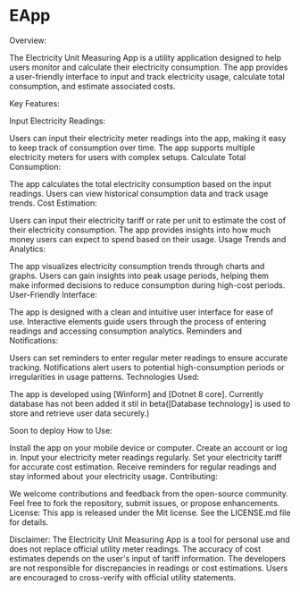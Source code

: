 # EApp
Overview:

The Electricity Unit Measuring App is a utility application designed to help users monitor and calculate their electricity consumption. The app provides a user-friendly interface to input and track electricity usage, calculate total consumption, and estimate associated costs.

Key Features:

Input Electricity Readings:

Users can input their electricity meter readings into the app, making it easy to keep track of consumption over time.
The app supports multiple electricity meters for users with complex setups.
Calculate Total Consumption:

The app calculates the total electricity consumption based on the input readings.
Users can view historical consumption data and track usage trends.
Cost Estimation:

Users can input their electricity tariff or rate per unit to estimate the cost of their electricity consumption.
The app provides insights into how much money users can expect to spend based on their usage.
Usage Trends and Analytics:

The app visualizes electricity consumption trends through charts and graphs.
Users can gain insights into peak usage periods, helping them make informed decisions to reduce consumption during high-cost periods.
User-Friendly Interface:

The app is designed with a clean and intuitive user interface for ease of use.
Interactive elements guide users through the process of entering readings and accessing consumption analytics.
Reminders and Notifications:

Users can set reminders to enter regular meter readings to ensure accurate tracking.
Notifications alert users to potential high-consumption periods or irregularities in usage patterns.
Technologies Used:

The app is developed using [Winform] and [Dotnet 8 core].
Currently database has not been added it stil in beta([Database technology] is used to store and retrieve user data securely.)

Soon to deploy
How to Use:

Install the app on your mobile device or computer.
Create an account or log in.
Input your electricity meter readings regularly.
Set your electricity tariff for accurate cost estimation.
Receive reminders for regular readings and stay informed about your electricity usage.
Contributing:

We welcome contributions and feedback from the open-source community.
Feel free to fork the repository, submit issues, or propose enhancements.
License:
This app is released under the Mit license. See the LICENSE.md file for details.

Disclaimer:
The Electricity Unit Measuring App is a tool for personal use and does not replace official utility meter readings. The accuracy of cost estimates depends on the user's input of tariff information. The developers are not responsible for discrepancies in readings or cost estimations. Users are encouraged to cross-verify with official utility statements.
